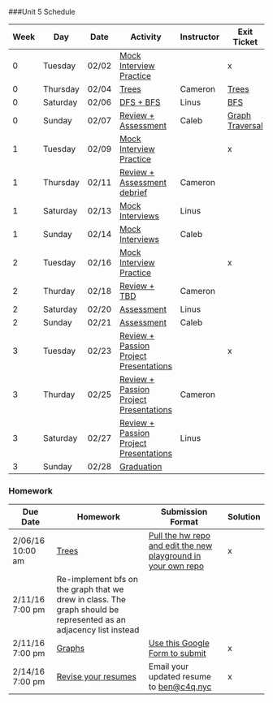 ###Unit 5 Schedule

|Week|Day|Date|Activity|Instructor|Exit Ticket|
|---|---|---|---|---|---|
|0|Tuesday|02/02|[Mock Interview Practice](https://github.com/accesscode-2-2/unit-5/blob/master/lessons/week-0/2016_02_02.md)| |x|
|0|Thursday|02/04|[Trees](https://github.com/accesscode-2-2/unit-5/blob/master/lessons/week-0/2016_02_04.md)|Cameron|[Trees](https://docs.google.com/a/c4q.nyc/forms/d/1N7vnWSYe-9MoRvWnsuaPV0eTQmfur7u8l0qolkOmDSE/viewform) |
|0|Saturday|02/06|[DFS + BFS](https://github.com/accesscode-2-2/unit-5/blob/master/lessons/week-0/2016_02_06.md)|Linus|[BFS](https://docs.google.com/a/c4q.nyc/forms/d/1QCoZi1X7hmS2sYP9FWZ-vD4EwlWfVr9bMZX9lHHSZ4A/viewform) |
|0|Sunday|02/07|[Review + Assessment](https://github.com/accesscode-2-2/unit-5/blob/master/lessons/week-0/2016_02_07.md)|Caleb|[Graph Traversal](https://docs.google.com/a/c4q.nyc/forms/d/1yJc2uO_M2iXPPNHrKx0MJqa7z8UELNv0dgC5Y6A63cQ/viewform) |
|1|Tuesday|02/09|[Mock Interview Practice](https://github.com/accesscode-2-2/unit-5/blob/master/lessons/week-1/2016_02_09.md)| |x|
|1|Thursday|02/11|[Review + Assessment debrief](https://github.com/accesscode-2-2/unit-5/blob/master/lessons/week-1/2016_02_11.md)|Cameron| |
|1|Saturday|02/13|[Mock Interviews](https://github.com/accesscode-2-2/unit-5/blob/master/lessons/week-1/2016_02_13.md)|Linus| |
|1|Sunday|02/14|[Mock Interviews](https://github.com/accesscode-2-2/unit-5/blob/master/lessons/week-1/2016_02_14.md)|Caleb| |
|2|Tuesday|02/16|[Mock Interview Practice](https://github.com/accesscode-2-2/unit-5/blob/master/lessons/week-2/2016_02_16.md)| |x|
|2|Thurday|02/18|[Review + TBD](https://github.com/accesscode-2-2/unit-5/blob/master/lessons/week-2/2016_02_18.md)|Cameron| |
|2|Saturday|02/20|[Assessment](https://github.com/accesscode-2-2/unit-5/blob/master/lessons/week-2/2016_02_20.md)|Linus| |
|2|Sunday|02/21|[Assessment](https://github.com/accesscode-2-2/unit-5/blob/master/lessons/week-2/2016_02_21.md)|Caleb| |
|3|Tuesday|02/23|[Review + Passion Project Presentations](https://github.com/accesscode-2-2/unit-5/blob/master/lessons/week-3/2016_02_23.md)| |x|
|3|Thurday|02/25|[Review + Passion Project Presentations](https://github.com/accesscode-2-2/unit-5/blob/master/lessons/week-3/2016_02_25.md)|Cameron| |
|3|Saturday|02/27|[Review + Passion Project Presentations](https://github.com/accesscode-2-2/unit-5/blob/master/lessons/week-3/2016_02_27.md)|Linus| |
|3|Sunday|02/28|[Graduation](https://github.com/accesscode-2-2/unit-5/blob/master/lessons/week-3/2016_02_28.md)| | |

### Homework
 Due Date | Homework | Submission Format | Solution |
|---|---|---|---|
2/06/16 10:00 am | [Trees](https://docs.google.com/document/d/1te7mLS06MEYwETFSbVBqMrIzJ43GTEo5uuCiWdB0fyE/edit?usp=drivesdk) | [Pull the hw repo and edit the new playground in your own repo](https://github.com/accesscode-2-2/unit-4-assignments) | x
2/11/16 7:00 pm | Re-implement bfs on the graph that we drew in class. The graph should be represented as an adjacency list instead | |
2/11/16 7:00 pm | [Graphs](https://github.com/accesscode-2-1/unit-5/blob/master/homework/graphs/graphs.I.md) | [Use this Google Form to submit](http://goo.gl/forms/OUliGEx6wW) | x
2/14/16 7:00 pm | [Revise your resumes](https://docs.google.com/presentation/d/1x28JmdtWjk4bVZ9Tl-1bTWFpMTTRXJwfktJnD3V2IJ0/edit#slide=id.gf09005fb3_2_0) | Email your updated resume to ben@c4q.nyc | x

